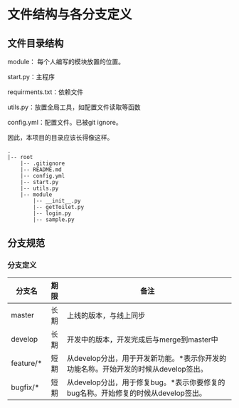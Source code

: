 # 文件结构与各分支定义

## 文件目录结构

module： 每个人编写的模块放置的位置。

start.py：主程序

requirments.txt：依赖文件

utils.py：放置全局工具，如配置文件读取等函数

config.yml：配置文件。已被git ignore。

因此，本项目的目录应该长得像这样。

```
.
|-- root
    |-- .gitignore
    |-- README.md
    |-- config.yml
    |-- start.py
    |-- utils.py
    |-- module
        |-- __init__.py
        |-- getToilet.py
        |-- login.py
        |-- sample.py
```

## 分支规范

### 分支定义

| 分支名     | 期限 | 备注                                                         |
| ---------- | :--: | ------------------------------------------------------------ |
| master     | 长期 | 上线的版本，与线上同步                                       |
| develop    | 长期 | 开发中的版本，开发完成后与merge到master中                    |
| feature/\* | 短期 | 从develop分出，用于开发新功能。*表示你开发的功能名称。开始开发的时候从develop签出。 |
| bugfix/\*  | 短期 | 从develop分出，用于修复bug。*表示你要修复的bug名称。开始修复的时候从develop签出。 |

